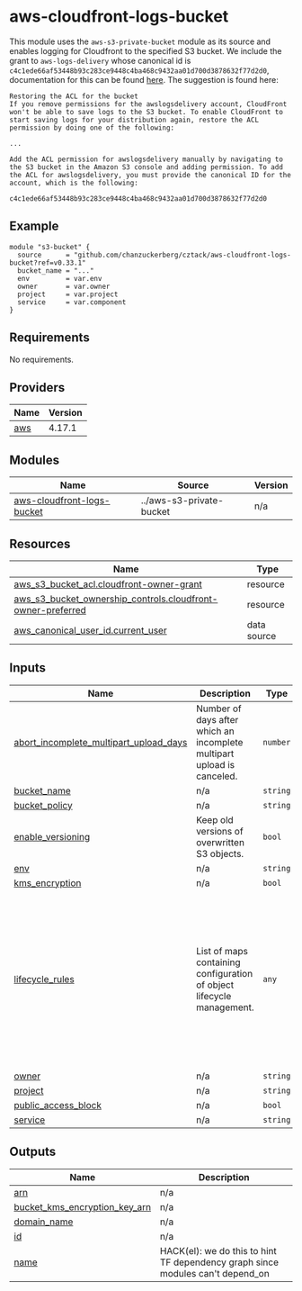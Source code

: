 # aws-cloudfront-logs-bucket

This module uses the `aws-s3-private-bucket` module as its source and enables logging for Cloudfront to the specified S3 bucket. We include the grant to `aws-logs-delivery` whose canonical id is `c4c1ede66af53448b93c283ce9448c4ba468c9432aa01d700d3878632f77d2d0`, documentation for this can be found [here](https://docs.aws.amazon.com/AmazonCloudFront/latest/DeveloperGuide/AccessLogs.html#AccessLogsBucketAndFileOwnership). The suggestion is found here:

```
Restoring the ACL for the bucket
If you remove permissions for the awslogsdelivery account, CloudFront won't be able to save logs to the S3 bucket. To enable CloudFront to start saving logs for your distribution again, restore the ACL permission by doing one of the following:

...

Add the ACL permission for awslogsdelivery manually by navigating to the S3 bucket in the Amazon S3 console and adding permission. To add the ACL for awslogsdelivery, you must provide the canonical ID for the account, which is the following:

c4c1ede66af53448b93c283ce9448c4ba468c9432aa01d700d3878632f77d2d0
```

## Example

```hcl
module "s3-bucket" {
  source      = "github.com/chanzuckerberg/cztack/aws-cloudfront-logs-bucket?ref=v0.33.1"
  bucket_name = "..."
  env         = var.env
  owner       = var.owner
  project     = var.project
  service     = var.component
}
```

<!-- START -->
## Requirements

No requirements.

## Providers

| Name | Version |
|------|---------|
| <a name="provider_aws"></a> [aws](#provider\_aws) | 4.17.1 |

## Modules

| Name | Source | Version |
|------|--------|---------|
| <a name="module_aws-cloudfront-logs-bucket"></a> [aws-cloudfront-logs-bucket](#module\_aws-cloudfront-logs-bucket) | ../aws-s3-private-bucket | n/a |

## Resources

| Name | Type |
|------|------|
| [aws_s3_bucket_acl.cloudfront-owner-grant](https://registry.terraform.io/providers/hashicorp/aws/latest/docs/resources/s3_bucket_acl) | resource |
| [aws_s3_bucket_ownership_controls.cloudfront-owner-preferred](https://registry.terraform.io/providers/hashicorp/aws/latest/docs/resources/s3_bucket_ownership_controls) | resource |
| [aws_canonical_user_id.current_user](https://registry.terraform.io/providers/hashicorp/aws/latest/docs/data-sources/canonical_user_id) | data source |

## Inputs

| Name | Description | Type | Default | Required |
|------|-------------|------|---------|:--------:|
| <a name="input_abort_incomplete_multipart_upload_days"></a> [abort\_incomplete\_multipart\_upload\_days](#input\_abort\_incomplete\_multipart\_upload\_days) | Number of days after which an incomplete multipart upload is canceled. | `number` | `14` | no |
| <a name="input_bucket_name"></a> [bucket\_name](#input\_bucket\_name) | n/a | `string` | n/a | yes |
| <a name="input_bucket_policy"></a> [bucket\_policy](#input\_bucket\_policy) | n/a | `string` | `""` | no |
| <a name="input_enable_versioning"></a> [enable\_versioning](#input\_enable\_versioning) | Keep old versions of overwritten S3 objects. | `bool` | `true` | no |
| <a name="input_env"></a> [env](#input\_env) | n/a | `string` | n/a | yes |
| <a name="input_kms_encryption"></a> [kms\_encryption](#input\_kms\_encryption) | n/a | `bool` | `false` | no |
| <a name="input_lifecycle_rules"></a> [lifecycle\_rules](#input\_lifecycle\_rules) | List of maps containing configuration of object lifecycle management. | `any` | <pre>[<br>  {<br>    "enabled": true,<br>    "expiration": {<br>      "expired_object_delete_marker": true<br>    },<br>    "noncurrent_version_expiration": {<br>      "days": 365<br>    },<br>    "noncurrent_version_transition": {<br>      "days": 30,<br>      "storage_class": "STANDARD_IA"<br>    }<br>  }<br>]</pre> | no |
| <a name="input_owner"></a> [owner](#input\_owner) | n/a | `string` | n/a | yes |
| <a name="input_project"></a> [project](#input\_project) | n/a | `string` | n/a | yes |
| <a name="input_public_access_block"></a> [public\_access\_block](#input\_public\_access\_block) | n/a | `bool` | `true` | no |
| <a name="input_service"></a> [service](#input\_service) | n/a | `string` | n/a | yes |

## Outputs

| Name | Description |
|------|-------------|
| <a name="output_arn"></a> [arn](#output\_arn) | n/a |
| <a name="output_bucket_kms_encryption_key_arn"></a> [bucket\_kms\_encryption\_key\_arn](#output\_bucket\_kms\_encryption\_key\_arn) | n/a |
| <a name="output_domain_name"></a> [domain\_name](#output\_domain\_name) | n/a |
| <a name="output_id"></a> [id](#output\_id) | n/a |
| <a name="output_name"></a> [name](#output\_name) | HACK(el): we do this to hint TF dependency graph since modules can't depend\_on |
<!-- END -->
